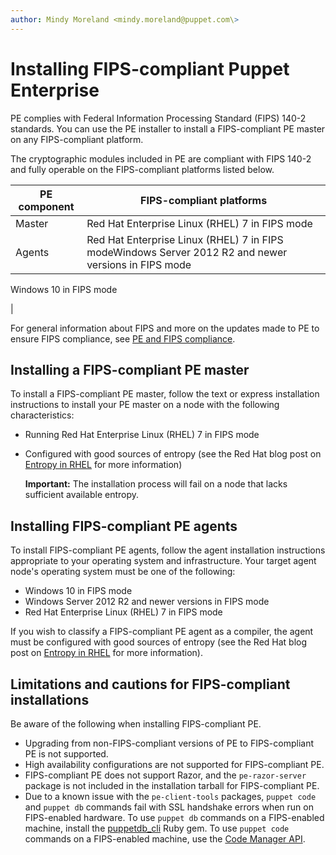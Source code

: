 ```yaml
---
author: Mindy Moreland <mindy.moreland@puppet.com\>
---
```


# Installing FIPS-compliant Puppet Enterprise

PE complies with Federal Information Processing Standard \(FIPS\) 140-2 standards. You can use the PE installer to install a FIPS-compliant PE master on any FIPS-compliant platform.

The cryptographic modules included in PE are compliant with FIPS 140-2 and fully operable on the FIPS-compliant platforms listed below.

|PE component|FIPS-compliant platforms|
|------------|------------------------|
|Master|Red Hat Enterprise Linux \(RHEL\) 7 in FIPS mode|
|Agents|Red Hat Enterprise Linux \(RHEL\) 7 in FIPS modeWindows Server 2012 R2 and newer versions in FIPS mode

Windows 10 in FIPS mode

|

For general information about FIPS and more on the updates made to PE to ensure FIPS compliance, see [PE and FIPS compliance](fips_compliance.md).

## Installing a FIPS-compliant PE master

To install a FIPS-compliant PE master, follow the text or express installation instructions to install your PE master on a node with the following characteristics:

-   Running Red Hat Enterprise Linux \(RHEL\) 7 in FIPS mode
-   Configured with good sources of entropy \(see the Red Hat blog post on [Entropy in RHEL](https://developers.redhat.com/blog/2017/10/05/entropy-rhel-based-cloud-instances/) for more information\)

    **Important:** The installation process will fail on a node that lacks sufficient available entropy.


## Installing FIPS-compliant PE agents

To install FIPS-compliant PE agents, follow the agent installation instructions appropriate to your operating system and infrastructure. Your target agent node's operating system must be one of the following:

-   Windows 10 in FIPS mode
-   Windows Server 2012 R2 and newer versions in FIPS mode
-   Red Hat Enterprise Linux \(RHEL\) 7 in FIPS mode

If you wish to classify a FIPS-compliant PE agent as a compiler, the agent must be configured with good sources of entropy \(see the Red Hat blog post on [Entropy in RHEL](https://developers.redhat.com/blog/2017/10/05/entropy-rhel-based-cloud-instances/) for more information\).

## Limitations and cautions for FIPS-compliant installations

Be aware of the following when installing FIPS-compliant PE.

-   Upgrading from non-FIPS-compliant versions of PE to FIPS-compliant PE is not supported.
-   High availability configurations are not supported for FIPS-compliant PE.
-   FIPS-compliant PE does not support Razor, and the `pe-razor-server` package is not included in the installation tarball for FIPS-compliant PE.
-   Due to a known issue with the `pe-client-tools` packages, `puppet code` and `puppet db` commands fail with SSL handshake errors when run on FIPS-enabled hardware. To use `puppet db` commands on a FIPS-enabled machine, install the [puppetdb\_cli](https://rubygems.org/gems/puppetdb_cli) Ruby gem. To use `puppet code` commands on a FIPS-enabled machine, use the [Code Manager API](code_manager_api.md#).

